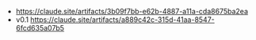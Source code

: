 - https://claude.site/artifacts/3b09f7bb-e62b-4887-a11a-cda8675ba2ea
- v0.1 https://claude.site/artifacts/a889c42c-315d-41aa-8547-6fcd635a07b5

